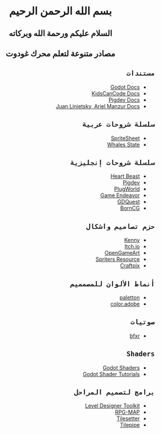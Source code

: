 <div dir = rtl>

<div align = "center">

# بسم الله الرحمن الرحيم
## السلام عليكم ورحمة الله وبركاته
## مصادر متنوعة لتعلم محرك غودوت
</div>


## `مستندات`

- [Godot Docs](https://docs.godotengine.org/en/stable/)
- [KidsCanCode Docs](http://kidscancode.org/godot_recipes/)
- [Pigdev Docs](https://pigdev.itch.io/experiments/devlog)
- [Juan Linietsky, Ariel Manzur Docs](https://docs.huihoo.com/godotengine/godot-docs/godot/index.html)


## `سلسلة شروحات عربية`

- [SpriteSheet](https://www.youtube.com/playlist?list=PLXUEZFpQn01Hp06m0MxlMzj8x5Y2n9Dek)
- [Whales State](https://www.youtube.com/playlist?list=PLU8IixMdsBbm7qblHP6rEENpOPK0SAxes)


## `سلسلة شروحات إنجليزية`

- [Heart Beast](https://www.youtube.com/user/uheartbeast/videos)
- [Pigdev](https://www.youtube.com/channel/UCFK9ZoVDqDgY6KGMcHEloFw/featured)
- [PlugWorld](https://www.youtube.com/channel/UCK7v1vacAyTRPEYU59ZWDyg/videos)
- [Game Endeavor](https://www.youtube.com/channel/UCLweX1UtQjRjj7rs_0XQ2Eg/videos)
- [GDQuest](https://www.youtube.com/channel/UCxboW7x0jZqFdvMdCFKTMsQ)
- [BornCG](https://www.youtube.com/user/cgboorman)


## `حزم تصاميم واشكال`

- [Kenny](https://www.kenney.nl/)
- [Itch.io](https://itch.io/game-assets/free)
- [OpenGameArt](https://opengameart.org/)
- [Spriters Resource](https://www.spriters-resource.com/)
- [Craftpix](https://craftpix.net/freebies/)


## `أنماط الألوان للمصمميم`

- [paletton](http://paletton.com/)
- [color.adobe](https://color.adobe.com/create/color-wheel)


## `صوتيات`

- [bfxr](https://www.bfxr.net/)

## `Shaders`

- [Godot Shaders](https://godotshaders.com/)
- [Godot Shader Tutorials](https://gamedevserj.github.io/godot-shader-tutorials.html)


## `برامج لتصميم المراحل`

- [Level Designer Toolkit](https://ldtk.io/)
- [RPG-MAP](https://deepnight.net/tools/rpg-map/)
- [Tilesetter](https://www.tilesetter.org/)
- [Tilepipe](https://aleksandrbazhin.itch.io/tilepipe)

</div>